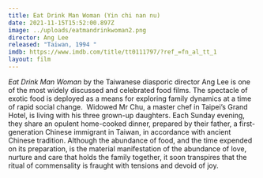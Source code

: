 ```yaml
---
title: Eat Drink Man Woman (Yin chi nan nu)
date: 2021-11-15T15:52:00.897Z
image: ../uploads/eatmandrinkwoman2.png
director: Ang Lee
released: "Taiwan, 1994 "
imdb: https://www.imdb.com/title/tt0111797/?ref_=fn_al_tt_1
layout: film
---
```

*Eat Drink Man Woman* by the Taiwanese diasporic director Ang Lee is one of the most widely discussed and celebrated food films. The spectacle of exotic food is deployed as a means for exploring family dynamics at a time of rapid social change.  Widowed Mr Chu, a master chef in Taipei’s Grand Hotel, is living with his three grown-up daughters. Each Sunday evening, they share an opulent home-cooked dinner, prepared by their father, a first-generation Chinese immigrant in Taiwan, in accordance with ancient Chinese tradition. Although the abundance of food, and the time expended on its preparation, is the material manifestation of the abundance of love, nurture and care that holds the family together, it soon transpires that the ritual of commensality is fraught with tensions and devoid of joy.